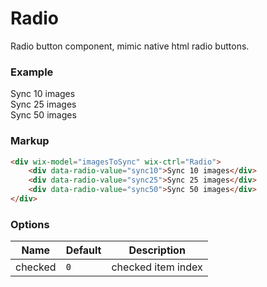 # Radio

Radio button component, mimic native html radio buttons.

### Example

<div wix-model="imagesToSync" wix-ctrl="Radio">
	<div data-radio-value="sync10">Sync 10 images</div>
	<div data-radio-value="sync25">Sync 25 images</div>
	<div data-radio-value="sync50">Sync 50 images</div>
</div>


### Markup
```html
<div wix-model="imagesToSync" wix-ctrl="Radio">
	<div data-radio-value="sync10">Sync 10 images</div>
	<div data-radio-value="sync25">Sync 25 images</div>
	<div data-radio-value="sync50">Sync 50 images</div>
</div>
```

### Options

Name       | Default   | Description
-----------|-----------|------------
checked    | `0`       | checked item index